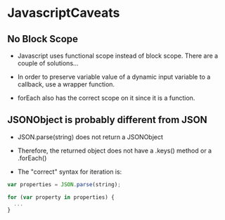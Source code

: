 JavascriptCaveats
=================

No Block Scope
--------------

*  Javascript uses functional scope instead of block scope.  There are a couple of solutions...

 *  In order to preserve variable value of a dynamic input variable to a callback, use a wrapper function.

 *  forEach also has the correct scope on it since it is a function.


JSONObject is probably different from JSON
------------------------------------------

*  JSON.parse(string) does not return a JSONObject

 *  Therefore, the returned object does not have a .keys() method or a
    .forEach()

 *  The "correct" syntax for iteration is:

~~~javascript
var properties = JSON.parse(string);

for (var property in properties) {
  ...
}
~~~
